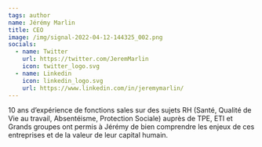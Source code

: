 ```yaml
---
tags: author
name: Jérémy Marlin
title: CEO
image: /img/signal-2022-04-12-144325_002.png
socials:
  - name: Twitter
    url: https://twitter.com/JeremMarlin
    icon: twitter_logo.svg
  - name: Linkedin
    icon: linkedin_logo.svg
    url: https://www.linkedin.com/in/jeremymarlin/
---
```

10 ans d’expérience de fonctions sales sur des sujets RH (Santé, Qualité de Vie au travail, Absentéisme, Protection Sociale) auprès de TPE, ETI et Grands groupes ont permis à Jérémy de bien comprendre les enjeux de ces entreprises et de la valeur de leur capital humain.
